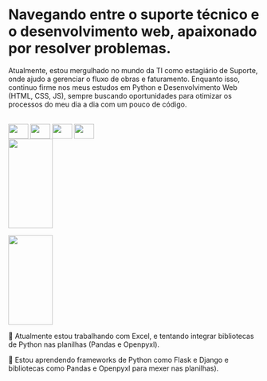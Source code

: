 # Navegando entre o suporte técnico e o desenvolvimento web, apaixonado por resolver problemas.
<p> Atualmente, estou mergulhado no mundo da TI como estagiário de Suporte, onde ajudo a gerenciar o fluxo de obras e faturamento. Enquanto isso, continuo firme nos meus estudos em Python e Desenvolvimento Web (HTML, CSS, JS), sempre buscando oportunidades para otimizar os processos do meu dia a dia com um pouco de código.</p>

<div style="display: inline_block"><br>
  <img align="center" alt="" height="30" width="40" src="https://cdn.jsdelivr.net/gh/devicons/devicon@latest/icons/aarch64/aarch64-original.svg" />
  <img align="center" alt="" height="30" width="40" src="https://cdn.jsdelivr.net/gh/devicons/devicon@latest/icons/aarch64/aarch64-original.svg" />      
  <img align="center" alt="" height="30" width="40" src="https://cdn.jsdelivr.net/gh/devicons/devicon@latest/icons/aarch64/aarch64-original.svg" /> 
  <img align="center" alt="" height="30" width="40" src="https://cdn.jsdelivr.net/gh/devicons/devicon@latest/icons/aarch64/aarch64-original.svg" />       
</div>

<div>
  <img width="42%" height="180em" src="https://github-readme-stats.vercel.app/api?username=KaichCosta&show_icons=true&theme=dracula&include_all_commits=true&count_private=true"> </img>

  <img width="42%" height="180em" src="https://github-readme-stats.vercel.app/api/top-langs/?username=KaichCosta&layout=compact&langs_count=7&theme=dracula" ></img>
</div>

<div>
  <p>🔭 Atualmente estou trabalhando com Excel, e tentando integrar bibliotecas de Python nas planilhas (Pandas e Openpyxl).</p>

 <p>🌱 Estou aprendendo frameworks de Python como Flask e Django e bibliotecas como Pandas e Openpyxl para mexer nas planilhas). </p>
</div>
